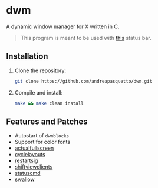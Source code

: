 # dwm

A dynamic window manager for X written in C.

> This program is meant to be used with [this](https://github.com/andreapasquetto/dwmblocks) status bar.

## Installation

1. Clone the repository:

    ```sh
    git clone https://github.com/andreapasquetto/dwm.git
    ```

2. Compile and install:

    ```sh
    make && make clean install
    ```

## Features and Patches

- Autostart of `dwmblocks`
- Support for color fonts
- [actualfullscreen](https://dwm.suckless.org/patches/actualfullscreen)
- [cyclelayouts](https://dwm.suckless.org/patches/cyclelayouts)
- [restartsig](https://dwm.suckless.org/patches/restartsig)
- [shiftviewclients](https://github.com/bakkeby/patches/wiki/shiftviewclients)
- [statuscmd](https://dwm.suckless.org/patches/statuscmd)
- [swallow](https://dwm.suckless.org/patches/swallow)
